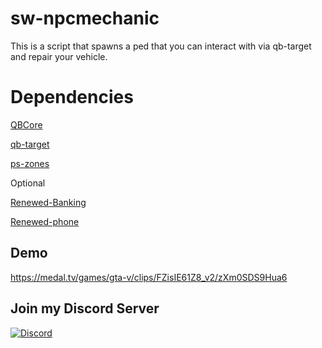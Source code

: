 
# sw-npcmechanic

This is a script that spawns a ped that you can interact with via qb-target and repair your vehicle.

# Dependencies
[QBCore](https://github.com/qbcore-framework/qb-core)

[qb-target](https://github.com/qbcore-framework/qb-target)

[ps-zones](https://github.com/Project-Sloth/ps-zones)


Optional

[Renewed-Banking](https://github.com/Renewed-Scripts/Renewed-Banking)

[Renewed-phone](https://github.com/qbcore-framework/qb-phone)



## Demo

https://medal.tv/games/gta-v/clips/FZisIE61Z8_v2/zXm0SDS9Hua6


## Join my Discord Server
[![Discord](https://img.shields.io/discord/1034349935249858662?style=for-the-badge&label=Discord%20Server)](https://discord.gg/ckYfQWDKe7)
